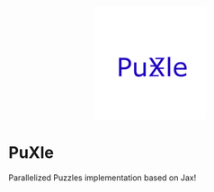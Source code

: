 <div align="center">
  <img src="images/PuXle.png" alt="logo" width="200"></img>
</div>

# PuXle
Parallelized Puzzles implementation based on Jax!
